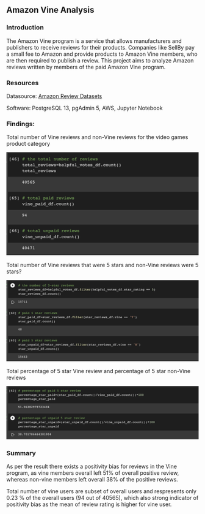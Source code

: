 ## Amazon Vine Analysis

### Introduction

The Amazon Vine program is a service that allows manufacturers and publishers to receive reviews for their products. Companies like SellBy pay a small fee to Amazon and provide products to Amazon Vine members, who are then required to publish a review. This project aims to analyze Amazon reviews written by members of the paid Amazon Vine program.

### Resources

Datasource:  [Amazon Review Datasets](https://s3.amazonaws.com/amazon-reviews-pds/tsv/index.txt)

Software: PostgreSQL 13, pgAdmin 5, AWS, Jupyter Notebook

### Findings:


Total number of Vine reviews and non-Vine reviews for the video games product category
 
  ![Snapshot of reviews](https://github.com/div1085/Amazon_Vine_Analysis/blob/672ec8f4bcfd6c3e4814ca0994e8704a271482c7/Resources/1.png)
  
  
Total number of Vine reviews that were 5 stars and non-Vine reviews were 5 stars?
  
  ![Snapshot of reviews](https://github.com/div1085/Amazon_Vine_Analysis/blob/672ec8f4bcfd6c3e4814ca0994e8704a271482c7/Resources/2.png)
  
  
Total percentage of 5 star Vine review and percentage of 5 star non-Vine reviews
  
  ![Snapshot of reviews](https://github.com/div1085/Amazon_Vine_Analysis/blob/672ec8f4bcfd6c3e4814ca0994e8704a271482c7/Resources/3.png)

### Summary

As per the result there exists a positivity bias for reviews in the Vine program, as vine members overall left 51% of overall positive review, whereas non-vine members left overall 38% of the positive reviews.

Total number of vine users are subset of overall users and respresents only 0.23 % of the overall users (94 out of 40565), which also strong indicator of positivity bias as the mean of review rating is higher for vine user.

